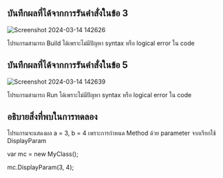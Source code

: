 ## บันทึกผลที่ได้จากการรันคำสั่งในข้อ 3

![Screenshot 2024-03-14 142626](https://github.com/Phetteepop/03376836-OOP-2566-Lab-05/assets/144197367/58b3b669-1fe8-495d-9ec2-a854db307181)


โปรแกรมสามารถ Build ได้เพราะไม่มีปัญหา syntax หรือ logical error ใน code

## บันทึกผลที่ได้จากการรันคำสั่งในข้อ 5

![Screenshot 2024-03-14 142639](https://github.com/Phetteepop/03376836-OOP-2566-Lab-05/assets/144197367/a4363231-fabf-4067-a14c-048ef747a404)

โปรแกรมสามารถ Run ได้เพราะไม่มีปัญหา syntax หรือ logical error ใน code

## อธิบายสิ่งที่พบในการทดลอง 

โปรแกรมจะแสดงผล a = 3, b = 4 เพราะการกำหนด Method ด้วย parameter จากเรียกใช้ DisplayParam 

var mc = new MyClass();

mc.DisplayParam(3, 4);
